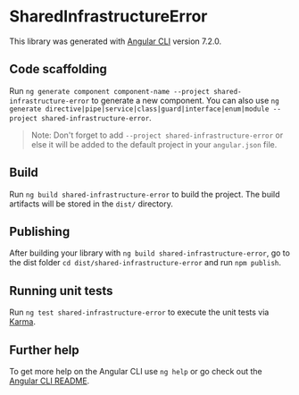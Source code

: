 # SharedInfrastructureError

This library was generated with [Angular CLI](https://github.com/angular/angular-cli) version 7.2.0.

## Code scaffolding

Run `ng generate component component-name --project shared-infrastructure-error` to generate a new component. You can also use `ng generate directive|pipe|service|class|guard|interface|enum|module --project shared-infrastructure-error`.

> Note: Don't forget to add `--project shared-infrastructure-error` or else it will be added to the default project in your `angular.json` file.

## Build

Run `ng build shared-infrastructure-error` to build the project. The build artifacts will be stored in the `dist/` directory.

## Publishing

After building your library with `ng build shared-infrastructure-error`, go to the dist folder `cd dist/shared-infrastructure-error` and run `npm publish`.

## Running unit tests

Run `ng test shared-infrastructure-error` to execute the unit tests via [Karma](https://karma-runner.github.io).

## Further help

To get more help on the Angular CLI use `ng help` or go check out the [Angular CLI README](https://github.com/angular/angular-cli/blob/master/README.md).
